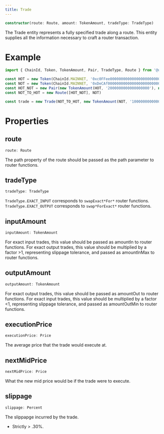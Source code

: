 ```yaml
---
title: Trade
---
```


```typescript
constructor(route: Route, amount: TokenAmount, tradeType: TradeType)
```

The Trade entity represents a fully specified trade along a route. This entity supplies all the information necessary to craft a router transaction.

# Example

```typescript
import { ChainId, Token, TokenAmount, Pair, TradeType, Route } from '@uniswap/sdk'

const HOT = new Token(ChainId.MAINNET, '0xc0FFee0000000000000000000000000000000000', 18, 'HOT', 'Caffeine')
const NOT = new Token(ChainId.MAINNET, '0xDeCAf00000000000000000000000000000000000', 18, 'NOT', 'Caffeine')
const HOT_NOT = new Pair(new TokenAmount(HOT, '2000000000000000000'), new TokenAmount(NOT, '1000000000000000000'))
const NOT_TO_HOT = new Route([HOT_NOT], NOT)

const trade = new Trade(NOT_TO_HOT, new TokenAmount(NOT, '1000000000000000'), TradeType.EXACT_INPUT)
```

# Properties

## route

```typescript
route: Route
```

The <Link to='/docs/v2/SDK/route#path'>path</Link> property of the route should be passed as the path parameter to router functions.

## tradeType

```typescript
tradeType: TradeType
```

`TradeType.EXACT_INPUT` corresponds to `swapExact*For*` router functions. `TradeType.EXACT_OUTPUT` corresponds to `swap*ForExact*` router functions.

## inputAmount

```typescript
inputAmount: TokenAmount
```

For exact input trades, this value should be passed as amountIn to router functions. For exact output trades, this value should be multiplied by a factor >1, representing slippage tolerance, and passed as amountInMax to router functions.

## outputAmount

```typescript
outputAmount: TokenAmount
```

For exact output trades, this value should be passed as amountOut to router functions. For exact input trades, this value should be multiplied by a factor <1, representing slippage tolerance, and passed as amountOutMin to router functions.

## executionPrice

```typescript
executionPrice: Price
```

The average price that the trade would execute at.

## nextMidPrice

```typescript
nextMidPrice: Price
```

What the new mid price would be if the trade were to execute.

## slippage

```typescript
slippage: Percent
```

The slippapge incurred by the trade.

- Strictly > .30%.
